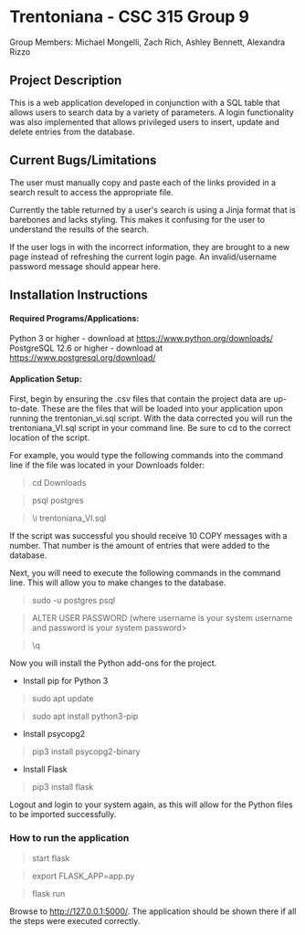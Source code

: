 # Trentoniana - CSC 315 Group 9
Group Members: Michael Mongelli, Zach Rich, Ashley Bennett, Alexandra Rizzo

## Project Description
This is a web application developed in conjunction with a SQL table that allows users to search data by a variety of parameters.
A login functionality was also implemented that allows privileged users to insert, update and delete entries from the database.

## Current Bugs/Limitations
The user must manually copy and paste each of the links provided in a search result to access the appropriate file.

Currently the table returned by a user's search is using a Jinja format that is barebones and lacks styling. This makes it confusing for the user to understand the results of the search.

If the user logs in with the incorrect information, they are brought to a new page instead of refreshing the current login page. An invalid/username password message should appear here.

## Installation Instructions

#### Required Programs/Applications:
Python 3 or higher - download at https://www.python.org/downloads/
PostgreSQL 12.6 or higher - download at https://www.postgresql.org/download/


#### Application Setup:
First, begin by ensuring the .csv files that contain the project data are up-to-date. These are the files that will be loaded into your application upon running the trentonian_vi.sql script.
With the data corrected you will run the trentoniana_VI.sql script in your command line. Be sure to cd to the correct location of the script.

For example, you would type the following commands into the command line if the file was located in your Downloads folder:
> cd Downloads

> psql postgres

> \i trentoniana_VI.sql

If the script was successful you should receive 10 COPY messages with a number. That number is the amount of entries that were added to the database.


Next, you will need to execute the following commands in the command line. This will allow you to make changes to the database.

> sudo -u postgres psql

> ALTER USER <username> PASSWORD <password> (where username is your system username and password is your system password>

> \q


Now you will install the Python add-ons for the project.

- Install pip for Python 3
> sudo apt update

> sudo apt install python3-pip


- Install psycopg2
> pip3 install psycopg2-binary


- Install Flask
> pip3 install flask


Logout and login to your system again, as this will allow for the Python files to be imported successfully.


### How to run the application
> start flask

> export FLASK_APP=app.py

> flask run

Browse to http://127.0.0.1:5000/. The application should be shown there if all the steps were executed correctly.
